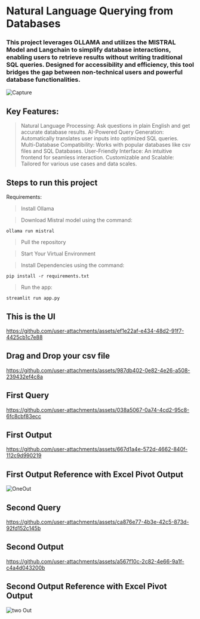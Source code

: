# Natural Language Querying from Databases

### This project leverages OLLAMA and utilizes the MISTRAL Model and Langchain to simplify database interactions, enabling users to retrieve results without writing traditional SQL queries. Designed for accessibility and efficiency, this tool bridges the gap between non-technical users and powerful database functionalities.

![Capture](https://github.com/user-attachments/assets/455701e5-6482-4060-a0a2-59b86aa6a99f)



## Key Features:
>Natural Language Processing: Ask questions in plain English and get accurate database results.
>AI-Powered Query Generation: Automatically translates user inputs into optimized SQL queries.
>Multi-Database Compatibility: Works with popular databases like csv files and SQL Databases.
>User-Friendly Interface: An intuitive frontend for seamless interaction.
>Customizable and Scalable: Tailored for various use cases and data scales.

## Steps to run this project

Requirements:
>Install Ollama

>Download Mistral model using the command:
```
ollama run mistral
```

>Pull the repository

>Start Your Virtual Environment

>Install Dependencies using the command:
```
pip install -r requirements.txt
```
>Run the app:
```
streamlit run app.py
```



## This is the UI
https://github.com/user-attachments/assets/ef1e22af-e434-48d2-91f7-4425cb1c7e88


## Drag and Drop your csv file
https://github.com/user-attachments/assets/987db402-0e82-4e26-a508-239432ef4c8a

## First Query
https://github.com/user-attachments/assets/038a5067-0a74-4cd2-95c8-6fc8cbf83ecc

## First Output
https://github.com/user-attachments/assets/667d1a4e-572d-4662-840f-112c9d990219

## First Output Reference with Excel Pivot Output
![OneOut](https://github.com/user-attachments/assets/4aef7554-b47b-40af-ba0c-4c17320399f8)


## Second Query
https://github.com/user-attachments/assets/ca876e77-4b3e-42c5-873d-92fd152c145b

## Second Output
https://github.com/user-attachments/assets/a567f10c-2c82-4e66-9a1f-c4a4d043200b

## Second Output Reference with Excel Pivot Output
![two Out](https://github.com/user-attachments/assets/97461102-2671-42c8-9ae8-83184dd9bcf2)
